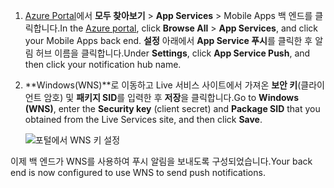 
1. <span data-ttu-id="e7cc3-101">[Azure Portal](https://portal.azure.com/)에서 **모두 찾아보기** > **App Services** > Mobile Apps 백 엔드를 클릭합니다.</span><span class="sxs-lookup"><span data-stu-id="e7cc3-101">In the [Azure portal](https://portal.azure.com/), click **Browse All** > **App Services**, and click your Mobile Apps back end.</span></span> <span data-ttu-id="e7cc3-102">**설정** 아래에서 **App Service 푸시**를 클릭한 후 알림 허브 이름을 클릭합니다.</span><span class="sxs-lookup"><span data-stu-id="e7cc3-102">Under **Settings**, click **App Service Push**, and then click your notification hub name.</span></span>
2. <span data-ttu-id="e7cc3-103">**Windows(WNS)**로 이동하고 Live 서비스 사이트에서 가져온 **보안 키**(클라이언트 암호) 및 **패키지 SID**를 입력한 후 **저장**을 클릭합니다.</span><span class="sxs-lookup"><span data-stu-id="e7cc3-103">Go to **Windows (WNS)**, enter the **Security key** (client secret) and **Package SID** that you obtained from the Live Services site, and then click **Save**.</span></span>

    ![포털에서 WNS 키 설정](./media/app-service-mobile-configure-wns/mobile-push-wns-credentials.png)

<span data-ttu-id="e7cc3-105">이제 백 엔드가 WNS를 사용하여 푸시 알림을 보내도록 구성되었습니다.</span><span class="sxs-lookup"><span data-stu-id="e7cc3-105">Your back end is now configured to use WNS to send push notifications.</span></span>

